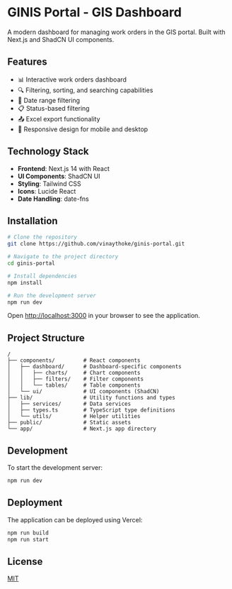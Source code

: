 # GINIS Portal - GIS Dashboard

A modern dashboard for managing work orders in the GIS portal. Built with Next.js and ShadCN UI components.

## Features

- 📊 Interactive work orders dashboard
- 🔍 Filtering, sorting, and searching capabilities
- 📆 Date range filtering
- 📋 Status-based filtering
- 📤 Excel export functionality
- 📱 Responsive design for mobile and desktop

## Technology Stack

- **Frontend**: Next.js 14 with React
- **UI Components**: ShadCN UI
- **Styling**: Tailwind CSS
- **Icons**: Lucide React
- **Date Handling**: date-fns

## Installation

```bash
# Clone the repository
git clone https://github.com/vinaythoke/ginis-portal.git

# Navigate to the project directory
cd ginis-portal

# Install dependencies
npm install

# Run the development server
npm run dev
```

Open [http://localhost:3000](http://localhost:3000) in your browser to see the application.

## Project Structure

```
/
├── components/         # React components
│   ├── dashboard/      # Dashboard-specific components
│   │   ├── charts/     # Chart components
│   │   ├── filters/    # Filter components
│   │   └── tables/     # Table components
│   └── ui/             # UI components (ShadCN)
├── lib/                # Utility functions and types
│   ├── services/       # Data services
│   ├── types.ts        # TypeScript type definitions
│   └── utils/          # Helper utilities
├── public/             # Static assets
└── app/                # Next.js app directory
```

## Development

To start the development server:

```bash
npm run dev
```

## Deployment

The application can be deployed using Vercel:

```bash
npm run build
npm run start
```

## License

[MIT](LICENSE)